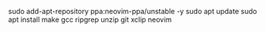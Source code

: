 sudo add-apt-repository ppa:neovim-ppa/unstable -y
sudo apt update
sudo apt install make gcc ripgrep unzip git xclip neovim

